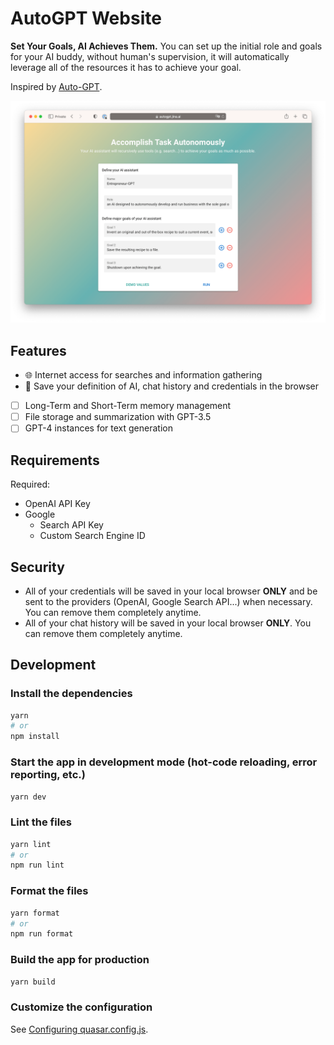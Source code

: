 # AutoGPT Website

**Set Your Goals, AI Achieves Them.** You can set up the initial role and goals for your AI buddy, without human's supervision, it will automatically leverage all of the resources it has to achieve your goal.

Inspired by [Auto-GPT](https://github.com/Torantulino/Auto-GPT).

![Demo screenshot](.github/static/demo.png)

## Features

- 🌐 Internet access for searches and information gathering
- 💾 Save your definition of AI, chat history and credentials in the browser
- [ ] Long-Term and Short-Term memory management
- [ ] File storage and summarization with GPT-3.5
- [ ] GPT-4 instances for text generation

## Requirements

Required:

- OpenAI API Key
- Google
  - Search API Key
  - Custom Search Engine ID

## Security

- All of your credentials will be saved in your local browser **ONLY** and be sent to the providers (OpenAI, Google Search API...) when necessary. You can remove them completely anytime.
- All of your chat history will be saved in your local browser **ONLY**. You can remove them completely anytime.

## Development

### Install the dependencies

```bash
yarn
# or
npm install
```

### Start the app in development mode (hot-code reloading, error reporting, etc.)

```bash
yarn dev
```

### Lint the files

```bash
yarn lint
# or
npm run lint
```

### Format the files

```bash
yarn format
# or
npm run format
```

### Build the app for production

```bash
yarn build
```

### Customize the configuration

See [Configuring quasar.config.js](https://v2.quasar.dev/quasar-cli-vite/quasar-config-js).
